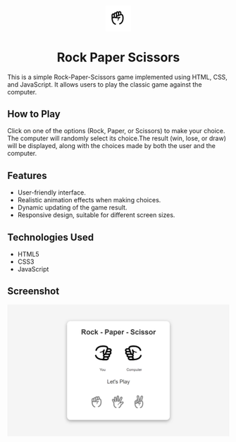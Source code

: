 <div align='center'><img src='https://raw.githubusercontent.com/vinhphuphan/rock-paper-scissors/main/images/rock.png' style="width: 6vw"/> 
  <h1 >Rock Paper Scissors</h1>
</div>

This is a simple Rock-Paper-Scissors game implemented using HTML, CSS, and JavaScript. It allows users to play the classic game against the computer.

## How to Play

Click on one of the options (Rock, Paper, or Scissors) to make your choice. The computer will randomly select its choice.The result (win, lose, or draw) will be displayed, along with the choices made by both the user and the computer.

## Features

- User-friendly interface.
- Realistic animation effects when making choices.
- Dynamic updating of the game result.
- Responsive design, suitable for different screen sizes.

## Technologies Used

- HTML5
- CSS3
- JavaScript

## Screenshot

<img src="https://raw.githubusercontent.com/vinhphuphan/rock-paper-scissors/main/images/screenshot.png" style="max-width: 100%">
